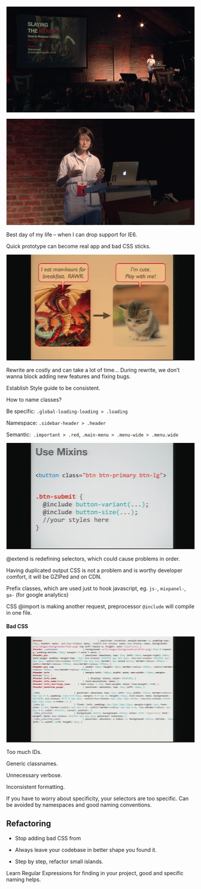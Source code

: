 ![](assets/Slaying%20the%20Dragon%3A%20Refactoring%20CSS%20for%20Maintainability%20%E2%80%93%20Alicia%20Liu%20at%20Front-Trends%202014%20on%20Vimeo%202014-08-06%202014-08-06_1.png)  

![](assets/Slaying%20the%20Dragon-%20Refactoring%20CSS%20for%20Maintainability%20%E2%80%93%20Alicia%20Liu%20at%20Front-Trends%202014%20on%20Vimeo%202014-08-06%202014-08-06.png)  

Best day of my life – when I can drop support for IE6.

Quick prototype can become real app and bad CSS sticks.

![](assets/Slaying%20the%20Dragon%3A%20Refactoring%20CSS%20for%20Maintainability%20%E2%80%93%20Alicia%20Liu%20at%20Front-Trends%202014%20on%20Vimeo%202014-08-06%202014-08-06.png)  

Rewrite are costly and can take a lot of time… During rewrite, we don’t wanna block adding new features and fixing bugs.

Establish Style guide to be consistent.

How to name classes?

Be specific: `.global-loading-loading > .loading`

Namespace: `.sidebar-header > .header`

Semantic:` .important > .red`, `.main-menu > .menu-wide > .menu.wide`

![](assets/Slaying%20the%20Dragon%3A%20Refactoring%20CSS%20for%20Maintainability%20%E2%80%93%20Alicia%20Liu%20at%20Front-Trends%202014%20on%20Vimeo%202014-08-06%202014-08-06_2.png)  

@extend is redefining selectors, which could cause problems in order.

Having duplicated output CSS is not a problem and is worthy developer comfort, it will be GZIPed and on CDN.

Prefix classes, which are used just to hook javascript, eg. `js-`, `mixpanel-`, `ga-` (for google analytics)

CSS @import is making another request, preprocessor `@include` will compile in one file.

#### Bad CSS

![](assets/Slaying%20the%20Dragon%3A%20Refactoring%20CSS%20for%20Maintainability%20%E2%80%93%20Alicia%20Liu%20at%20Front-Trends%202014%20on%20Vimeo%202014-08-06%202014-08-06_3.png)  

Too much IDs.

Generic classnames.

Unnecessary verbose.

Inconsistent formatting.

If you have to worry about specificity, your selectors are too specific. Can be avoided by namespaces and good naming conventions.

## Refactoring

* Stop adding bad CSS from 

* Always leave your codebase in better shape you found it.  

* Step by step, refactor small islands.

Learn Regular Expressions for finding in your project, good and specific naming helps.

